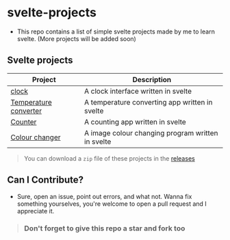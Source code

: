 # svelte-projects
- This repo contains a list of simple svelte projects made by me to learn svelte. (More projects will be added soon)

## Svelte projects
| Project | Description |
| --- | ----------- |
| [clock](https://github.com/RedEdge967/svelte-projects/blob/master/clock.svelte) | A clock interface written in svelte |
| [Temperature converter](https://github.com/RedEdge967/svelte-projects/blob/master/temp-converter.svelte) | A temperature converting app written in svelte |
| [Counter](https://github.com/RedEdge967/svelte-projects/blob/master/counter.svelte) | A counting app written in svelte |
| [Colour changer](https://github.com/RedEdge967/svelte-projects/blob/master/colour-changer.svelte) | A image colour changing program written in svelte |

> You can download a `zip` file of these projects in the [releases](https://github.com/RedEdge967/svelte-projects/releases)

## Can I Contribute?
- Sure, open an issue, point out errors, and what not. Wanna fix something yourselves, you're welcome to open a pull request and I appreciate it.

> ### Don't forget to give this repo a star and fork too
